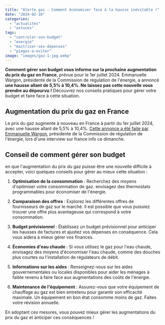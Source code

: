 ```yaml
---
title: "Alerte gaz : Comment économiser face à la hausse inévitable !"
date: "2024-02-10"
categories: 
  - "actualites"
  - "astuces"
tags: 
  - "controler-son-budget"
  - "energie"
  - "maitriser-ses-depenses"
  - "pieges-a-eviter"
image: "images/gaz-1-jpg.webp"
---
```


**Comment gérer son budget vous informe sur la prochaine augmentation du prix du gaz en France**, prévue pour le 1er juillet 2024. Emmanuelle Wargon, présidente de la Commission de régulation de l'énergie, a annoncé **une hausse allant de 5,5% à 10,4%. Ne laissez pas cette nouvelle vous prendre au dépourvu !** Découvrez nos conseils pratiques pour gérer votre budget et faire face à cette situation.

## **Augmentation du prix du gaz en France**

Le prix du gaz augmente à nouveau en France à partir du 1er juillet 2024, avec une hausse allant de 5,5% à 10,4%. [Cette annonce a été faite par Emmanuelle Wargon](https://madame-raleuse.com/gaz-la-baisse-de-consommation-demande-par-le-gouvernement-engendre-une-flambee-des-prix), présidente de la Commission de régulation de l'énergie, lors d'une interview sur france info ce dimanche.

## **Conseil de comment gérer son budget**

en que l'augmentation du prix du gaz puisse être une nouvelle difficile à accepter, voici quelques conseils pour gérer au mieux cette situation :

1. **Optimisation de la consommation** : Recherchez des moyens d'optimiser votre consommation de gaz. envisagez des thermostats programmables pour économiser de l'énergie.

3. **Comparaison des offres** : Explorez les différentes offres de fournisseurs de gaz sur le marché. Il est possible que vous puissiez trouver une offre plus avantageuse qui correspond à votre consommation.

5. **Budget prévisionnel** : Établissez un budget prévisionnel pour anticiper les hausses de factures et ajustez vos dépenses en conséquence. Cela vous aidera à mieux gérer vos finances.

7. **Économies d'eau chaude** : Si vous utilisez le gaz pour l'eau chaude, envisagez des moyens d'économiser l'eau chaude, comme des douches plus courtes ou l'installation de régulateurs de débit.

9. **Informations sur les aides** : Renseignez-vous sur les aides gouvernementales ou locales disponibles pour aider les ménages à faible revenu à faire face aux augmentations des coûts de l'énergie.

11. **Maintenance de l'équipement** : Assurez-vous que votre équipement de chauffage au gaz est bien entretenu pour garantir son efficacité maximale. Un équipement en bon état consomme moins de gaz. Faites votre révision annuelle.

En adoptant ces mesures, vous pouvez mieux gérer les augmentations du prix du gaz et anticiper ces conséquences !
